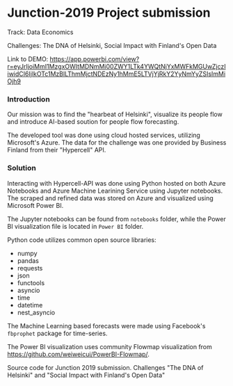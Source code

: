 # Junction-2019 Project submission

Track: Data Economics

Challenges: The DNA of Helsinki, Social Impact with Finland's Open Data

Link to DEMO: https://app.powerbi.com/view?r=eyJrIjoiMmI1MzgxOWItMDNmMi00ZWY1LTk4YWQtNjYxMWFkMGUwZjczIiwidCI6IjlkOTc1MzBlLThmMjctNDEzNy1hMmE5LTVjYjRkY2YyNmYyZSIsImMiOjh9


### Introduction

Our mission was to find the "hearbeat of Helsinki", visualize its people flow and introduce AI-based soution for people flow forecasting.

The developed tool was done using cloud hosted services, utilizing Microsoft's Azure. The data for the challenge was one provided by Business Finland from their "Hypercell" API.


### Solution

Interacting with Hypercell-API was done using Python hosted on both Azure Notebooks and Azure Machine Learining Service using Jupyter notebooks. The scraped and refined data was stored on Azure and visualized using Microsoft Power BI.

The Jupyter notebooks can be found from `notebooks` folder, while the Power BI visualization file is located in `Power BI` folder.

Python code utilizes common open source libraries:
- numpy
- pandas
- requests
- json
- functools
- asyncio
- time
- datetime
- nest_asyncio

The Machine Learning based forecasts were made using Facebook's `fbprophet` package for time-series.

The Power BI visualization uses community Flowmap visualization from https://github.com/weiweicui/PowerBI-Flowmap/.





Source code for Junction 2019 submission. Challenges "The DNA of Helsinki" and "Social Impact with Finland's Open Data"
